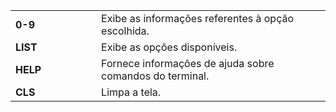 |          |     |     |     |     |     |                                                          |
| :------- | :-- | :-- | :-- | :-- | :-- | :------------------------------------------------------- |
| **0-9**  |     |     |     |     |     | Exibe as informações referentes à opção escolhida.       |
| **LIST** |     |     |     |     |     | Exibe as opções disponíveis.                             |
| **HELP** |     |     |     |     |     | Fornece informações de ajuda sobre comandos do terminal. |
| **CLS**  |     |     |     |     |     | Limpa a tela.                                            |
